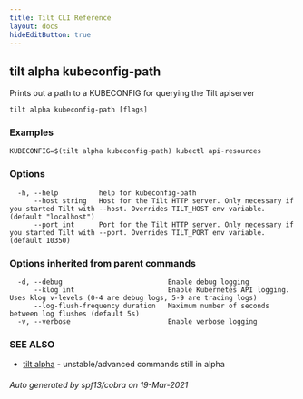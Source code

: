 ```yaml
---
title: Tilt CLI Reference
layout: docs
hideEditButton: true
---
```

## tilt alpha kubeconfig-path

Prints out a path to a KUBECONFIG for querying the Tilt apiserver

```
tilt alpha kubeconfig-path [flags]
```

### Examples

```
KUBECONFIG=$(tilt alpha kubeconfig-path) kubectl api-resources
```

### Options

```
  -h, --help          help for kubeconfig-path
      --host string   Host for the Tilt HTTP server. Only necessary if you started Tilt with --host. Overrides TILT_HOST env variable. (default "localhost")
      --port int      Port for the Tilt HTTP server. Only necessary if you started Tilt with --port. Overrides TILT_PORT env variable. (default 10350)
```

### Options inherited from parent commands

```
  -d, --debug                          Enable debug logging
      --klog int                       Enable Kubernetes API logging. Uses klog v-levels (0-4 are debug logs, 5-9 are tracing logs)
      --log-flush-frequency duration   Maximum number of seconds between log flushes (default 5s)
  -v, --verbose                        Enable verbose logging
```

### SEE ALSO

* [tilt alpha](tilt_alpha.html)	 - unstable/advanced commands still in alpha

###### Auto generated by spf13/cobra on 19-Mar-2021
